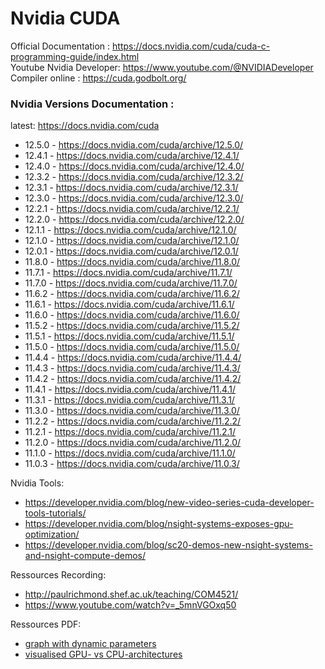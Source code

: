 # Nvidia CUDA
Official Documentation : https://docs.nvidia.com/cuda/cuda-c-programming-guide/index.html<br>
Youtube Nvidia Developer: https://www.youtube.com/@NVIDIADeveloper<br>
Compiler online : https://cuda.godbolt.org/

### Nvidia Versions Documentation :
latest: https://docs.nvidia.com/cuda
* 12.5.0 - https://docs.nvidia.com/cuda/archive/12.5.0/
* 12.4.1 - https://docs.nvidia.com/cuda/archive/12.4.1/
* 12.4.0 - https://docs.nvidia.com/cuda/archive/12.4.0/
* 12.3.2 - https://docs.nvidia.com/cuda/archive/12.3.2/
* 12.3.1 - https://docs.nvidia.com/cuda/archive/12.3.1/
* 12.3.0 - https://docs.nvidia.com/cuda/archive/12.3.0/
* 12.2.1 - https://docs.nvidia.com/cuda/archive/12.2.1/
* 12.2.0 - https://docs.nvidia.com/cuda/archive/12.2.0/
* 12.1.1 - https://docs.nvidia.com/cuda/archive/12.1.0/
* 12.1.0 - https://docs.nvidia.com/cuda/archive/12.1.0/
* 12.0.1 - https://docs.nvidia.com/cuda/archive/12.0.1/
* 11.8.0 - https://docs.nvidia.com/cuda/archive/11.8.0/
* 11.7.1 - https://docs.nvidia.com/cuda/archive/11.7.1/
* 11.7.0 - https://docs.nvidia.com/cuda/archive/11.7.0/
* 11.6.2 - https://docs.nvidia.com/cuda/archive/11.6.2/
* 11.6.1 - https://docs.nvidia.com/cuda/archive/11.6.1/
* 11.6.0 - https://docs.nvidia.com/cuda/archive/11.6.0/
* 11.5.2 - https://docs.nvidia.com/cuda/archive/11.5.2/
* 11.5.1 - https://docs.nvidia.com/cuda/archive/11.5.1/
* 11.5.0 - https://docs.nvidia.com/cuda/archive/11.5.0/
* 11.4.4 - https://docs.nvidia.com/cuda/archive/11.4.4/
* 11.4.3 - https://docs.nvidia.com/cuda/archive/11.4.3/
* 11.4.2 - https://docs.nvidia.com/cuda/archive/11.4.2/
* 11.4.1 - https://docs.nvidia.com/cuda/archive/11.4.1/
* 11.3.1 - https://docs.nvidia.com/cuda/archive/11.3.1/
* 11.3.0 - https://docs.nvidia.com/cuda/archive/11.3.0/
* 11.2.2 - https://docs.nvidia.com/cuda/archive/11.2.2/
* 11.2.1 - https://docs.nvidia.com/cuda/archive/11.2.1/
* 11.2.0 - https://docs.nvidia.com/cuda/archive/11.2.0/
* 11.1.0 - https://docs.nvidia.com/cuda/archive/11.1.0/
* 11.0.3 - https://docs.nvidia.com/cuda/archive/11.0.3/


Nvidia Tools:
* https://developer.nvidia.com/blog/new-video-series-cuda-developer-tools-tutorials/
* https://developer.nvidia.com/blog/nsight-systems-exposes-gpu-optimization/
* https://developer.nvidia.com/blog/sc20-demos-new-nsight-systems-and-nsight-compute-demos/

Ressources Recording:
- http://paulrichmond.shef.ac.uk/teaching/COM4521/
- https://www.youtube.com/watch?v=_5mnVGOxq50

Ressources PDF:
- [graph with dynamic parameters](https://developer.nvidia.com/blog/constructing-cuda-graphs-with-dynamic-parameters/)
- [visualised GPU- vs CPU-architectures](https://safari.ethz.ch/digitaltechnik/spring2022/lib/exe/fetch.php?media=onur-digitaldesign_comparch-2022-lecture21-gpu-afterlecture.pdf)
